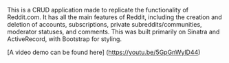 This is a CRUD application made to replicate the functionality of Reddit.com. It has all the main features of Reddit, including the creation and deletion of accounts, subscriptions, private subreddits/communities, moderator statuses, and comments. This was built primarily on Sinatra and ActiveRecord, with Bootstrap for styling. 

[A video demo can be found here] (https://youtu.be/5GpGnWylD44)

